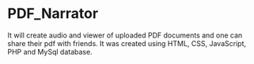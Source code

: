 # PDF_Narrator

It will create audio and viewer of uploaded PDF documents and one can share their pdf with friends. It was created using HTML, CSS, JavaScript, PHP and MySql database.

